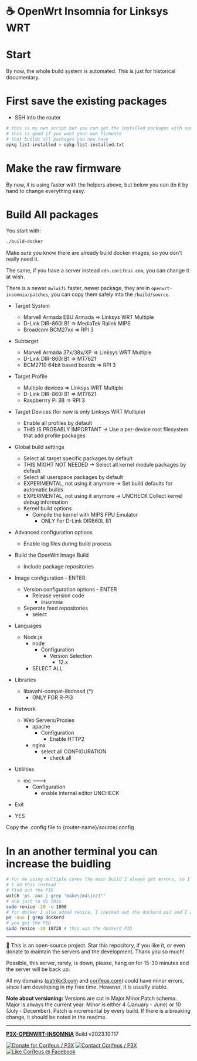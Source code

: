 [//]: #@corifeus-header

# ☕ OpenWrt Insomnia for Linksys WRT

                        
[//]: #@corifeus-header:end

# Start

By now, the whole build system is automated. This is just for historical documentary.

# First save the existing packages

* SSH into the router

```bash
# this is my own script but you can get the installed packages with some hacking
# this is good if you want your own firmware
# that builds all packages you now have 
opkg list-installed > opkg-list-installed.txt
```

<!--
* mc
  * via Midnight Commander you add to your repo via shell patrikx3@192.168.1.30/home/patrikx3/Projects/patrikx3/p3x/openwrt-insomnia/router/{router-name}
* Copy the opkg-list-installed.txt file to {router-name}/opkg-list-installed.txt as well
-->

# Make the raw firmware

By now, it is using faster with the helpers above, but below you can do it by hand to change everything easy.

# Build All packages

You start with:
```bash
./build-docker
```

Make sure you know there are already build docker images, so you don't really need it.

The same, if you have a server instead ```cdn.corifeus.com```, you can change it at wish.

There is a newer ```mwlwifi``` faster, newer package, they are in ```openwrt-insomnia/patches```, you can copy them safely into the ```/build/source```. 


* Target System  
  * Marvell Armada EBU Armada => Linksys WRT Multiple
  * D-Link DIR-860l B1 => MediaTek Ralink MIPS
  * Broadcom BCM27xx => RPI 3  
  
* Subtarget
  * Marvell Armada 37x/38x/XP => Linksys WRT Multiple
  * D-Link DIR-860l B1 => MT7621 
  * BCM2710 64bit based boards => RPI 3 
  
* Target Profile  
  * Multiple devices => Linksys WRT Multiple
  * D-Link DIR-860l B1 => MT7621
  * Raspberrry Pi 3B => RPI 3   

* Target Devices (for now is only Linksys WRT Multiple)
  * Enable all profiles by default 
  * THIS IS PROBABLY IMPORTANT -> Use a per-device root filesystem that add profile packages  

     
* Global build settings
  * Select all target specific packages by default
  * THIS MIGHT NOT NEEDED -> Select all kernel module packages by default
  * Select all userspace packages by default
  * EXPERIMENTAL, not using it anymore -> Set build defaults for automatic builds
  * EXPERIMENTAL, not using it anymore -> UNCHECK Collect kernel debug information
  * Kernel build options
    * Compile the kernel with MIPS FPU Emulator
      * ONLY For D-Link DIR860L B1

* Advanced configuration options
  * Enable log files during build process
  
* Build the OpenWrt Image Build
  * Include package repositories
  
* Image configuration - ENTER
  * Version configuration options - ENTER
    * Release version code
      * insomnia    
  * Seperate feed repositories
    * select
            
* Languages
  * Node.js
    * node
      * Configuration
        * Version Selection
          * 12.x
    * SELECT ALL

* Libraries
  * libavahi-compat-libdnssd (*)  
    * ONLY FOR R-PI3        

* Network
  * Web Servers/Proxies
    * apache
      * Configuration
        * Enable HTTP2
    * nginx
        * select all CONFIGURATION
          * check all
        
    
* Utililties
  * mc --->
    * Configuration
      * enable internal editor UNCHECK
      
* Exit
* YES

Copy the .config file to {router-name}/source/.config

# In an another terminal you can increase the buidling 

```bash
# for me using multiple cores the main build I always get errors, so I always use just 1 core
# I do this instead
# find out the PID
watch 'ps -aux | grep "make\|m4\|cc1"'
# end just to do this
sudo renice -20 -u 1000
# for docker I also added renice, I checked out the dockerd pid and I added in
ps -aux | grep dockerd
# you get the PID
sudo renice -20 10728 # this was the dockerd PID
```


[//]: #@corifeus-footer

---

🙏 This is an open-source project. Star this repository, if you like it, or even donate to maintain the servers and the development. Thank you so much!

Possible, this server, rarely, is down, please, hang on for 15-30 minutes and the server will be back up.

All my domains ([patrikx3.com](https://patrikx3.com) and [corifeus.com](https://corifeus.com)) could have minor errors, since I am developing in my free time. However, it is usually stable.

**Note about versioning:** Versions are cut in Major.Minor.Patch schema. Major is always the current year. Minor is either 4 (January - June) or 10 (July - December). Patch is incremental by every build. If there is a breaking change, it should be noted in the readme.


---

[**P3X-OPENWRT-INSOMNIA**](https://corifeus.com/openwrt-insomnia) Build v2023.10.117

[![Donate for Corifeus / P3X](https://img.shields.io/badge/Donate-Corifeus-003087.svg)](https://www.paypal.com/cgi-bin/webscr?cmd=_s-xclick&hosted_button_id=QZVM4V6HVZJW6)  [![Contact Corifeus / P3X](https://img.shields.io/badge/Contact-P3X-ff9900.svg)](https://www.patrikx3.com/en/front/contact) [![Like Corifeus @ Facebook](https://img.shields.io/badge/LIKE-Corifeus-3b5998.svg)](https://www.facebook.com/corifeus.software)






[//]: #@corifeus-footer:end

